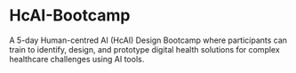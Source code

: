 # HcAI-Bootcamp
A 5-day Human-centred AI (HcAI) Design Bootcamp where participants can train to identify, design, and prototype digital health solutions for complex healthcare challenges using AI tools.
